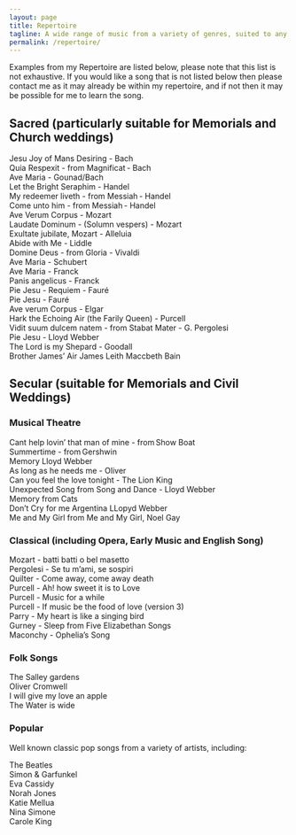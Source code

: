 ```yaml
---
layout: page
title: Repertoire
tagline: A wide range of music from a variety of genres, suited to any occasion
permalink: /repertoire/
---
```

Examples from my Repertoire are listed below, please note that this list is not exhaustive. If you would like a song that is not listed below then please contact me as it may already be within my repertoire, and if not then it may be possible for me to learn the song.

## Sacred (particularly suitable for Memorials and Church weddings)  
Jesu Joy of Mans Desiring - Bach  
Quia Respexit - from Magnificat - Bach  
Ave Maria - Gounad/Bach  
Let the Bright Seraphim - Handel  
My redeemer liveth - from Messiah - Handel  
Come unto him - from Messiah - Handel  
Ave Verum Corpus - Mozart  
Laudate Dominum - (Solumn vespers) - Mozart  
Exultate jubilate, Mozart - Alleluia  
Abide with Me - Liddle  
Domine Deus - from Gloria - Vivaldi  
Ave Maria - Schubert  
Ave Maria - Franck  
Panis angelicus - Franck  
Pie Jesu - Requiem - Fauré  
Pie Jesu - Fauré  
Ave verum Corpus - Elgar  
Hark the Echoing Air (the Farily Queen) - Purcell  
Vidit suum dulcem natem - from Stabat Mater - G. Pergolesi  
Pie Jesu - Lloyd Webber  
The Lord is my Shepard - Goodall  
Brother James’ Air James Leith Maccbeth Bain  
 
## Secular (suitable for Memorials and Civil Weddings)

### Musical Theatre  
Cant help lovin’ that man of mine - from Show Boat  
Summertime - from Gershwin  
Memory Lloyd Webber  
As long as he needs me - Oliver  
Can you feel the love tonight - The Lion King  
Unexpected Song from Song and Dance - Lloyd Webber  
Memory from Cats  
Don’t Cry for me Argentina LLopyd Webber  
Me and My Girl from Me and My Girl, Noel Gay  
 
### Classical (including Opera, Early Music and English Song) 
Mozart - batti batti o bel masetto  
Pergolesi - Se tu m’ami, se sospiri  
Quilter - Come away, come away death  
Purcell - Ah! how sweet it is to Love  
Purcell - Music for a while  
Purcell - If music be the food of love (version 3)  
Parry - My heart is like a singing bird  
Gurney - Sleep from Five Elizabethan Songs  
Maconchy - Ophelia’s Song  

### Folk Songs 
The Salley gardens  
Oliver Cromwell  
I will give my love an apple  
The Water is wide  
 
### Popular 
Well known classic pop songs from a variety of artists, including:  
  
The Beatles  
Simon & Garfunkel  
Eva Cassidy  
Norah Jones  
Katie Mellua  
Nina Simone  
Carole King  